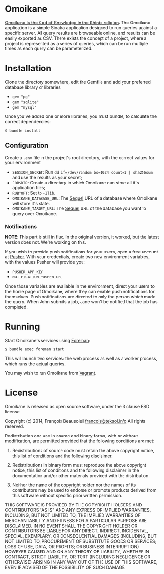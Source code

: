 # Omoikane

[Omoikane is the God of Knowledge in the Shinto religion](https://en.wikipedia.org/wiki/Omoikane_(Shinto)). The Omoikane
application is a simple Sinatra application designed to run queries against a specific server. All query results are
browseable online, and results can be easily exported as CSV. There exists the concept of a project, where a project
is represented as a series of queries, which can be run multiple times as each query can be parameterized.


# Installation

Clone the directory somewhere, edit the Gemfile and add your preferred database library or libraries:

* `gem "pg"`
* `gem "sqlite"`
* `gem "mysql"`

Once you've added one or more libraries, you must bundle, to calculate the correct dependencies:

    $ bundle install


## Configuration

Create a `.env` file in the project's root directory, with the correct values for your environment:

* `SESSION_SECRET`: Run `dd if=/dev/random bs=1024 count=1 | sha256sum` and use the results as your secret;
* `JOBSDIR`: Create a directory in which Omoikane can store all it's application files;
* `RUBYOPT`: Set to `-Ilib`.
* `OMOIKANE_DATABASE_URL`: The [Sequel](http://sequel.jeremyevans.net/) URL of a database where Omoikane will store it's state.
* `OMOIKANE_TARGET_URL`: The [Sequel](http://sequel.jeremyevans.net/) URL of the database you want to query over Omoikane.

### Notifications

__NOTE__: This part is still in flux. In the original version, it worked, but the latest version does not. We're working on this.

If you wish to provide push notifications for your users, open a free account at [Pusher](https://pusher.com/). With
your credentials, create two new environment variables, with the values Pusher will provide you:

* `PUSHER_APP_KEY`
* `NOTIFICATION_PUSHER_URL`

Once those variables are available in the environment, direct your users to the home page of Omoikane, where they
can enable push notifications for themselves. Push notifications are directed to only the person which made the query.
When John submits a job, Jane won't be notified that the job has completed.


# Running

Start Omoikane's services using [Foreman](https://github.com/ddollar/foreman):

    $ bundle exec foreman start

This will launch two services: the web process as well as a worker process, which runs the actual queries.

You may wish to run Omoikane from [Vagrant](https://www.vagrantup.com/).


# License

Omoikane is released as open source software, under the 3 clause BSD license.

Copyright (c) 2014, François Beausoleil <francois@teksol.info>
All rights reserved.

Redistribution and use in source and binary forms, with or without
modification, are permitted provided that the following conditions are met:

1. Redistributions of source code must retain the above copyright notice, this
list of conditions and the following disclaimer.

2. Redistributions in binary form must reproduce the above copyright notice,
this list of conditions and the following disclaimer in the documentation
and/or other materials provided with the distribution.

3. Neither the name of the copyright holder nor the names of its contributors
may be used to endorse or promote products derived from this software without
specific prior written permission.

THIS SOFTWARE IS PROVIDED BY THE COPYRIGHT HOLDERS AND CONTRIBUTORS "AS IS" AND
ANY EXPRESS OR IMPLIED WARRANTIES, INCLUDING, BUT NOT LIMITED TO, THE IMPLIED
WARRANTIES OF MERCHANTABILITY AND FITNESS FOR A PARTICULAR PURPOSE ARE
DISCLAIMED. IN NO EVENT SHALL THE COPYRIGHT HOLDER OR CONTRIBUTORS BE LIABLE
FOR ANY DIRECT, INDIRECT, INCIDENTAL, SPECIAL, EXEMPLARY, OR CONSEQUENTIAL
DAMAGES (INCLUDING, BUT NOT LIMITED TO, PROCUREMENT OF SUBSTITUTE GOODS OR
SERVICES; LOSS OF USE, DATA, OR PROFITS; OR BUSINESS INTERRUPTION) HOWEVER
CAUSED AND ON ANY THEORY OF LIABILITY, WHETHER IN CONTRACT, STRICT LIABILITY,
OR TORT (INCLUDING NEGLIGENCE OR OTHERWISE) ARISING IN ANY WAY OUT OF THE USE
OF THIS SOFTWARE, EVEN IF ADVISED OF THE POSSIBILITY OF SUCH DAMAGE.
